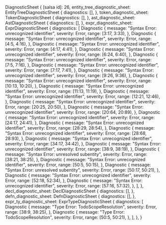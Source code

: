 DiagnosticSheet {
    [salsa id]: 26,
    entity_tree_diagnostic_sheet: EntityTreeDiagnosticSheet {
        diagnostics: [],
    },
    token_diagnostic_sheet: TokenDiagnosticSheet {
        diagnostics: [],
    },
    ast_diagnostic_sheet: AstDiagnosticSheet {
        diagnostics: [],
    },
    expr_diagnostic_sheet: ExprDiagnosticSheet {
        diagnostics: [
            Diagnostic {
                message: "Syntax Error: unrecognized identifier",
                severity: Error,
                range: [3:17, 3:33),
            },
            Diagnostic {
                message: "Syntax Error: unrecognized identifier",
                severity: Error,
                range: [4:5, 4:16),
            },
            Diagnostic {
                message: "Syntax Error: unrecognized identifier",
                severity: Error,
                range: [4:17, 4:41),
            },
            Diagnostic {
                message: "Syntax Error: unrecognized identifier",
                severity: Error,
                range: [6:24, 6:40),
            },
            Diagnostic {
                message: "Syntax Error: unrecognized identifier",
                severity: Error,
                range: [7:5, 7:16),
            },
            Diagnostic {
                message: "Syntax Error: unrecognized identifier",
                severity: Error,
                range: [7:17, 7:41),
            },
            Diagnostic {
                message: "Syntax Error: unrecognized identifier",
                severity: Error,
                range: [9:26, 9:36),
            },
            Diagnostic {
                message: "Syntax Error: unrecognized identifier",
                severity: Error,
                range: [10:13, 10:20),
            },
            Diagnostic {
                message: "Syntax Error: unrecognized identifier",
                severity: Error,
                range: [11:13, 11:19),
            },
            Diagnostic {
                message: "Syntax Error: unrecognized identifier",
                severity: Error,
                range: [12:21, 12:46),
            },
            Diagnostic {
                message: "Syntax Error: unrecognized identifier",
                severity: Error,
                range: [20:25, 20:50),
            },
            Diagnostic {
                message: "Syntax Error: unrecognized identifier",
                severity: Error,
                range: [20:64, 20:89),
            },
            Diagnostic {
                message: "Syntax Error: unrecognized identifier",
                severity: Error,
                range: [24:17, 24:41),
            },
            Diagnostic {
                message: "Syntax Error: unrecognized identifier",
                severity: Error,
                range: [28:29, 28:54),
            },
            Diagnostic {
                message: "Syntax Error: unrecognized identifier",
                severity: Error,
                range: [28:68, 28:93),
            },
            Diagnostic {
                message: "Syntax Error: unrecognized identifier",
                severity: Error,
                range: [34:17, 34:42),
            },
            Diagnostic {
                message: "Syntax Error: unrecognized identifier",
                severity: Error,
                range: [38:9, 38:19),
            },
            Diagnostic {
                message: "Syntax Error: unresolved subentity",
                severity: Error,
                range: [38:21, 38:25),
            },
            Diagnostic {
                message: "Syntax Error: unrecognized identifier",
                severity: Error,
                range: [50:5, 50:15),
            },
            Diagnostic {
                message: "Syntax Error: unresolved subentity",
                severity: Error,
                range: [50:17, 50:21),
            },
            Diagnostic {
                message: "Syntax Error: unrecognized identifier",
                severity: Error,
                range: [52:18, 52:34),
            },
            Diagnostic {
                message: "Syntax Error: unrecognized identifier",
                severity: Error,
                range: [57:16, 57:32),
            },
        ],
    },
    decl_diagnostic_sheet: DeclDiagnosticSheet {
        diagnostics: [],
    },
    defn_diagnostic_sheet: DefnDiagnosticSheet {
        diagnostics: [],
    },
    expr_ty_diagnostic_sheet: ExprTypeDiagnosticSheet {
        diagnostics: [
            Diagnostic {
                message: "Type Error: TodoScopeResolution",
                severity: Error,
                range: [38:9, 38:25),
            },
            Diagnostic {
                message: "Type Error: TodoScopeResolution",
                severity: Error,
                range: [50:5, 50:21),
            },
        ],
    },
}